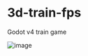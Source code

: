 # 3d-train-fps
Godot v4 train game

![image](https://github.com/steelx/3d-train-fps/assets/3184210/41c9070b-fdbb-4bbe-9811-05054266bef9)
